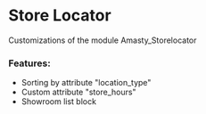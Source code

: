 Store Locator
===

Customizations of the module Amasty_Storelocator

### Features:
* Sorting by attribute "location_type"
* Custom attribute "store_hours"
* Showroom list block
